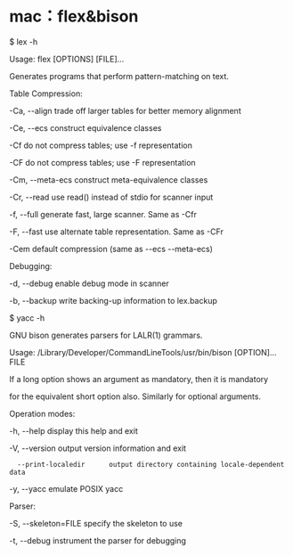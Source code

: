 # mac：flex&bison

$ lex -h

Usage: flex \[OPTIONS\] \[FILE\]...

Generates programs that perform pattern-matching on text.

Table Compression:

-Ca, --align      trade off larger tables for better memory alignment

-Ce, --ecs        construct equivalence classes

-Cf               do not compress tables; use -f representation

-CF               do not compress tables; use -F representation

-Cm, --meta-ecs   construct meta-equivalence classes

-Cr, --read       use read\(\) instead of stdio for scanner input

-f, --full        generate fast, large scanner. Same as -Cfr

-F, --fast        use alternate table representation. Same as -CFr

-Cem              default compression \(same as --ecs --meta-ecs\)

Debugging:

-d, --debug             enable debug mode in scanner

-b, --backup            write backing-up information to lex.backup

$ yacc -h

GNU bison generates parsers for LALR\(1\) grammars.



Usage: /Library/Developer/CommandLineTools/usr/bin/bison \[OPTION\]... FILE



If a long option shows an argument as mandatory, then it is mandatory

for the equivalent short option also.  Similarly for optional arguments.



Operation modes:

  -h, --help                 display this help and exit

  -V, --version              output version information and exit

      --print-localedir      output directory containing locale-dependent data

  -y, --yacc                 emulate POSIX yacc



Parser:

  -S, --skeleton=FILE        specify the skeleton to use

  -t, --debug                instrument the parser for debugging


